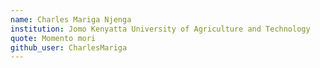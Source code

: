 ```yaml
---
name: Charles Mariga Njenga
institution: Jomo Kenyatta University of Agriculture and Technology
quote: Momento mori
github_user: CharlesMariga
---
```

